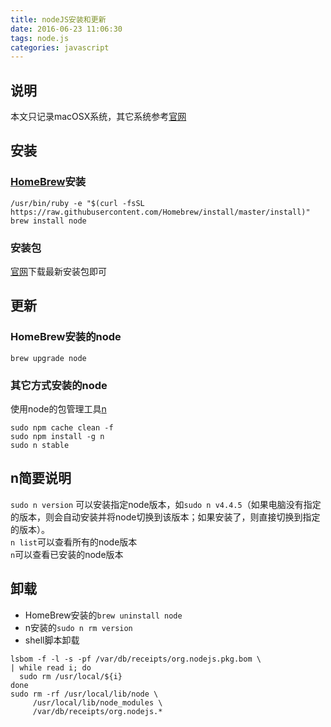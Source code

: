 ```yaml
---
title: nodeJS安装和更新
date: 2016-06-23 11:06:30
tags: node.js
categories: javascript
---
```


## 说明
本文只记录macOSX系统，其它系统参考[官网](https://nodejs.org/en/)
<!--more-->
## 安装
### [HomeBrew](http://brew.sh/)安装
```
/usr/bin/ruby -e "$(curl -fsSL https://raw.githubusercontent.com/Homebrew/install/master/install)"
brew install node
```
### 安装包
[官网](https://nodejs.org/en/)下载最新安装包即可
## 更新
### HomeBrew安装的node
```
brew upgrade node
```
### 其它方式安装的node
使用node的包管理工具[n](https://github.com/tj/n)  
 
```
sudo npm cache clean -f
sudo npm install -g n
sudo n stable
```
## n简要说明
`sudo n version` 可以安装指定node版本，如`sudo n v4.4.5`（如果电脑没有指定的版本，则会自动安装并将node切换到该版本；如果安装了，则直接切换到指定的版本）。  
`n list`可以查看所有的node版本  
`n`可以查看已安装的node版本
## 卸载
* HomeBrew安装的`brew uninstall node`  
* n安装的`sudo n rm version`
* shell脚本卸载
```shell
lsbom -f -l -s -pf /var/db/receipts/org.nodejs.pkg.bom \
| while read i; do
  sudo rm /usr/local/${i}
done
sudo rm -rf /usr/local/lib/node \
     /usr/local/lib/node_modules \
     /var/db/receipts/org.nodejs.*
```